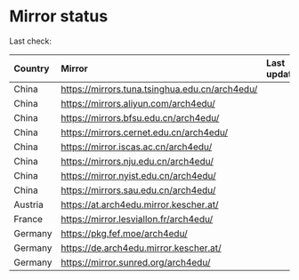 <script src="./time.js"></script>
# Mirror status
Last check: <script type="text/javascript">localize(1728768102.6717095);</script>

|Country|Mirror|Last update|
|:------|:-----|:----------|
|China|https://mirrors.tuna.tsinghua.edu.cn/arch4edu/|<script type="text/javascript">localize(1728715189);</script>|
|China|https://mirrors.aliyun.com/arch4edu/|<script type="text/javascript">localize(1728715189);</script>|
|China|https://mirrors.bfsu.edu.cn/arch4edu/|<script type="text/javascript">localize(1728715189);</script>|
|China|https://mirrors.cernet.edu.cn/arch4edu/|<script type="text/javascript">localize(1728715189);</script>|
|China|https://mirror.iscas.ac.cn/arch4edu/|<script type="text/javascript">localize(1728715189);</script>|
|China|https://mirrors.nju.edu.cn/arch4edu/|<script type="text/javascript">localize(1728672052);</script>|
|China|https://mirror.nyist.edu.cn/arch4edu/|<script type="text/javascript">localize(1728715189);</script>|
|China|https://mirrors.sau.edu.cn/arch4edu/|<script type="text/javascript">localize(1728715189);</script>|
|Austria|https://at.arch4edu.mirror.kescher.at/|<script type="text/javascript">localize(1728715189);</script>|
|France|https://mirror.lesviallon.fr/arch4edu/|<script type="text/javascript">localize(1728715189);</script>|
|Germany|https://pkg.fef.moe/arch4edu/|<script type="text/javascript">localize(1728715189);</script>|
|Germany|https://de.arch4edu.mirror.kescher.at/|<script type="text/javascript">localize(1728715189);</script>|
|Germany|https://mirror.sunred.org/arch4edu/|<script type="text/javascript">localize(1728715189);</script>|

<script src="./tablefilter/tablefilter.js"></script>
<script src="./table.js"></script>
